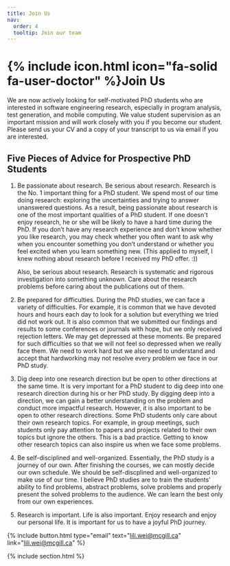 ```yaml
---
title: Join Us
nav:
  order: 4
  tooltip: Join our team
---
```


# {% include icon.html icon="fa-solid fa-user-doctor" %}Join Us

We are now actively looking for self-motivated PhD students who are interested in software engineering research, especially in program analysis, test generation, and mobile computing. We value student supervision as an important mission and will work closely with you if you become our student. Please send us your CV and a copy of your transcript to us via email if you are interested.

## Five Pieces of Advice for Prospective PhD Students

1. Be passionate about research. Be serious about research.
   Research is the No. 1 important thing for a PhD student. We spend most of our time doing research: exploring the uncertainties and trying to answer unanswered questions. As a result, being passionate about research is one of the most important qualities of a PhD student. If one doesn't enjoy research, he or she will be likely to have a hard time during the PhD. If you don’t have any research experience and don’t know whether you like research, you may check whether you often want to ask why when you encounter something you don’t understand or whether you feel excited when you learn something new. (This applied to myself, I knew nothing about research before I received my PhD offer. :)) 

   Also, be serious about research. Research is systematic and rigorous investigation into something unknown. Care about the research problems before caring about the publications out of them.

2. Be prepared for difficulties.
   During the PhD studies, we can face a variety of difficulties. For example, it is common that we have devoted hours and hours each day to look for a solution but everything we tried did not work out. It is also common that we submitted our findings and results to some conferences or journals with hope, but we only received rejection letters. We may get depressed at these moments. Be prepared for such difficulties so that we will not feel so depressed when we really face them. We need to work hard but we also need to understand and accept that hardworking may not resolve every problem we face in our PhD study.

3. Dig deep into one research direction but be open to other directions at the same time.
   It is very important for a PhD student to dig deep into one research direction during his or her PhD study. By digging deep into a direction, we can gain a better understanding on the problem and conduct more impactful research. However, it is also important to be open to other research directions. Some PhD students only care about their own research topics. For example, in group meetings, such students only pay attention to papers and projects related to their own topics but ignore the others. This is a bad practice. Getting to know other research topics can also inspire us when we face some problems.

4. Be self-disciplined and well-organized.
   Essentially, the PhD study is a journey of our own. After finishing the courses, we can mostly decide our own schedule. We should be self-discplined and well-organized to make use of our time. I believe PhD studies are to train the students’ ability to find problems, abstract problems, solve problems and properly present the solved problems to the audience. We can learn the best only from our own experiences.

5. Research is important. Life is also important.
   Enjoy research and enjoy our personal life. It is important for us to have a joyful PhD journey.

{%
include button.html
type="email"
text="lili.wei@mcgill.ca"
link="lili.wei@mcgill.ca"
%}

{% include section.html %}